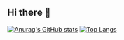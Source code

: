 ## Hi there 👋

[![Anurag's GitHub stats](https://github-readme-stats.vercel.app/api?username=chifuyu74)](https://github.com/anuraghazra/github-readme-stats)
[![Top Langs](https://github-readme-stats.vercel.app/api/top-langs/?username=chifuyu74&layout=donut)](https://github.com/anuraghazra/github-readme-stats)

<!--
**chifuyu74/chifuyu74** is a ✨ _special_ ✨ repository because its `README.md` (this file) appears on your GitHub profile.

Here are some ideas to get you started:

- 🔭 I’m currently working on ...
- 🌱 I’m currently learning ...
- 👯 I’m looking to collaborate on ...
- 🤔 I’m looking for help with ...
- 💬 Ask me about ...
- 📫 How to reach me: ...
- 😄 Pronouns: ...
- ⚡ Fun fact: ...
-->
